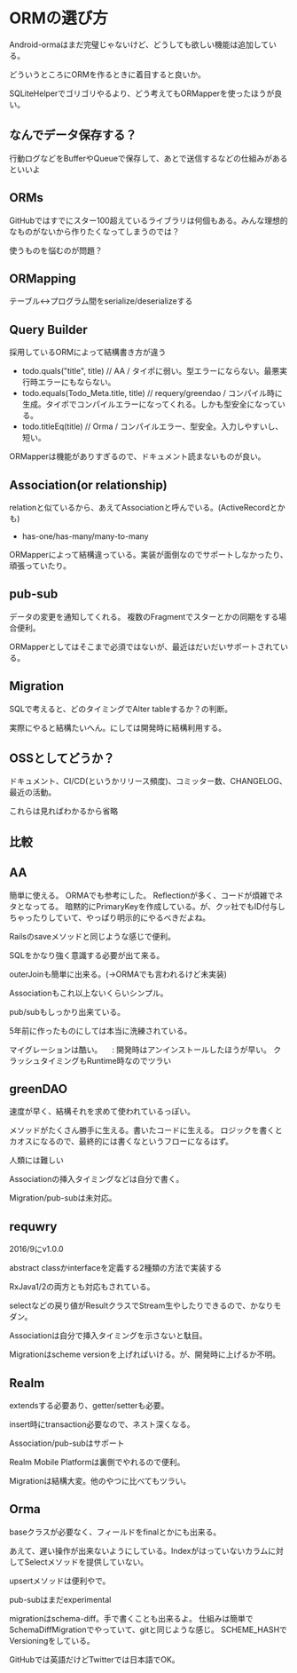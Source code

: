 # ORMの選び方

Android-ormaはまだ完璧じゃないけど、どうしても欲しい機能は追加している。

どういうところにORMを作るときに着目すると良いか。

SQLiteHelperでゴリゴリやるより、どう考えてもORMapperを使ったほうが良い。

## なんでデータ保存する？

行動ログなどをBufferやQueueで保存して、あとで送信するなどの仕組みがあるといいよ

## ORMs

GitHubではすでにスター100超えているライブラリは何個もある。みんな理想的なものがないから作りたくなってしまうのでは？

使うものを悩むのが問題？

## ORMapping

テーブル<->プログラム間をserialize/deserializeする

## Query Builder

採用しているORMによって結構書き方が違う

* todo.quals("title", title) // AA / タイポに弱い。型エラーにならない。最悪実行時エラーにもならない。
* todo.equals(Todo_Meta.title, title) // requery/greendao / コンパイル時に生成。タイポでコンパイルエラーになってくれる。しかも型安全になっている。
* todo.titleEq(title) // Orma / コンパイルエラー、型安全。入力しやすいし、短い。

ORMapperは機能がありすぎるので、ドキュメント読まないものが良い。

## Association(or relationship)

relationと似ているから、あえてAssociationと呼んでいる。(ActiveRecordとかも)

* has-one/has-many/many-to-many

ORMapperによって結構違っている。実装が面倒なのでサポートしなかったり、頑張っていたり。

## pub-sub

データの変更を通知してくれる。
複数のFragmentでスターとかの同期をする場合便利。

ORMapperとしてはそこまで必須ではないが、最近はだいだいサポートされている。

## Migration

SQLで考えると、どのタイミングでAlter tableするか？の判断。

実際にやると結構たいへん。にしては開発時に結構利用する。

## OSSとしてどうか？

ドキュメント、CI/CD(というかリリース頻度)、コミッター数、CHANGELOG、最近の活動。

これらは見ればわかるから省略

## 比較

## AA

簡単に使える。
ORMAでも参考にした。
Reflectionが多く、コードが煩雑でネタとなってる。
暗黙的にPrimaryKeyを作成している。が、クッ社でもID付与しちゃったりしていて、やっぱり明示的にやるべきだよね。

Railsのsaveメソッドと同じような感じで便利。

SQLをかなり強く意識する必要が出て来る。

outerJoinも簡単に出来る。(->ORMAでも言われるけど未実装)

Associationもこれ以上ないくらいシンプル。

pub/subもしっかり出来ている。

5年前に作ったものにしては本当に洗練されている。

マイグレーションは酷い。
　: 開発時はアンインストールしたほうが早い。
クラッシュタイミングもRuntime時なのでツラい

## greenDAO

速度が早く、結構それを求めて使われているっぽい。

メソッドがたくさん勝手に生える。書いたコードに生える。
ロジックを書くとカオスになるので、最終的には書くなというフローになるはず。

人類には難しい

Associationの挿入タイミングなどは自分で書く。

Migration/pub-subは未対応。

## requwry

2016/9にv1.0.0

abstract classかinterfaceを定義する2種類の方法で実装する

RxJava1/2の両方とも対応もされている。

selectなどの戻り値がResultクラスでStream生やしたりできるので、かなりモダン。

Associationは自分で挿入タイミングを示さないと駄目。

Migrationはscheme versionを上げればいける。が、開発時に上げるか不明。

## Realm

extendsする必要あり、getter/setterも必要。

insert時にtransaction必要なので、ネスト深くなる。

Association/pub-subはサポート

Realm Mobile Platformは裏側でやれるので便利。

Migrationは結構大変。他のやつに比べてもツラい。


## Orma

baseクラスが必要なく、フィールドをfinalとかにも出来る。

あえて、遅い操作が出来ないようにしている。Indexがはっていないカラムに対してSelectメソッドを提供していない。

upsertメソッドは便利やで。

pub-subはまだexperimental

migrationはschema-diff。手で書くことも出来るよ。
仕組みは簡単でSchemaDiffMigrationでやっていて、gitと同じような感じ。
SCHEME_HASHでVersioningをしている。

GitHubでは英語だけどTwitterでは日本語でOK。








